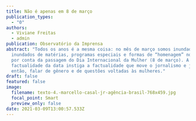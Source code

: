 ```yaml
---
title: Não é apenas em 8 de março
publication_types:
  - "0"
authors:
  - Viviane Freitas
  - admin
publication: Observatório da Imprensa
abstract: "Todos os anos é a mesma coisa: no mês de março somos inundadas e
  inundados de matérias, programas especiais e formas de “homenagem” nos medias
  por conta da passagem do Dia Internacional da Mulher (8 de março). A
  factualidade da data instiga a factualidade que move o jornalismo e justifica,
  então, falar de gênero e de questões voltadas às mulheres."
draft: false
featured: false
image:
  filename: texto-4.-marcello-casal-jr-agência-brasil-768x459.jpg
  focal_point: Smart
  preview_only: false
date: 2021-03-09T13:00:57.533Z
---
```

